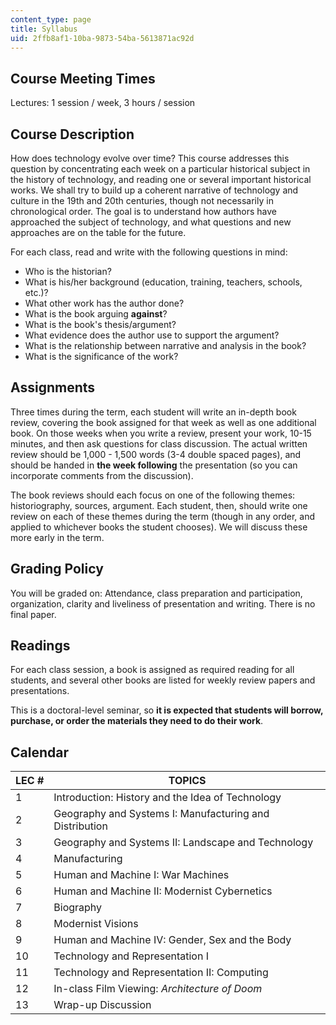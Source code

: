 ```yaml
---
content_type: page
title: Syllabus
uid: 2ffb8af1-10ba-9873-54ba-5613871ac92d
---
```


Course Meeting Times
--------------------

Lectures: 1 session / week, 3 hours / session

Course Description
------------------

How does technology evolve over time? This course addresses this question by concentrating each week on a particular historical subject in the history of technology, and reading one or several important historical works. We shall try to build up a coherent narrative of technology and culture in the 19th and 20th centuries, though not necessarily in chronological order. The goal is to understand how authors have approached the subject of technology, and what questions and new approaches are on the table for the future.

For each class, read and write with the following questions in mind:

*   Who is the historian?
*   What is his/her background (education, training, teachers, schools, etc.)?
*   What other work has the author done?
*   What is the book arguing **against**?
*   What is the book's thesis/argument?
*   What evidence does the author use to support the argument?
*   What is the relationship between narrative and analysis in the book?
*   What is the significance of the work?

Assignments
-----------

Three times during the term, each student will write an in-depth book review, covering the book assigned for that week as well as one additional book. On those weeks when you write a review, present your work, 10-15 minutes, and then ask questions for class discussion. The actual written review should be 1,000 - 1,500 words (3-4 double spaced pages), and should be handed in **the week following** the presentation (so you can incorporate comments from the discussion).

The book reviews should each focus on one of the following themes: historiography, sources, argument. Each student, then, should write one review on each of these themes during the term (though in any order, and applied to whichever books the student chooses). We will discuss these more early in the term.

Grading Policy
--------------

You will be graded on: Attendance, class preparation and participation, organization, clarity and liveliness of presentation and writing. There is no final paper.

Readings
--------

For each class session, a book is assigned as required reading for all students, and several other books are listed for weekly review papers and presentations.

This is a doctoral-level seminar, so **it is expected that students will borrow, purchase, or order the materials they need to do their work**.

Calendar
--------

| LEC # | TOPICS |
| --- | --- |
| 1 | Introduction: History and the Idea of Technology |
| 2 | Geography and Systems I: Manufacturing and Distribution |
| 3 | Geography and Systems II: Landscape and Technology |
| 4 | Manufacturing |
| 5 | Human and Machine I: War Machines |
| 6 | Human and Machine II: Modernist Cybernetics |
| 7 | Biography |
| 8 | Modernist Visions |
| 9 | Human and Machine IV: Gender, Sex and the Body |
| 10 | Technology and Representation I |
| 11 | Technology and Representation II: Computing |
| 12 | In-class Film Viewing: _Architecture of Doom_ |
| 13 | Wrap-up Discussion